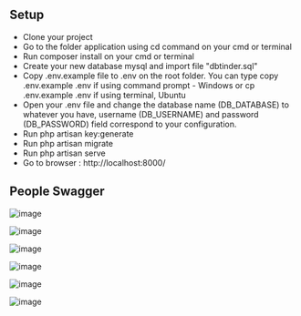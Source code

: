 ## Setup
- Clone your project
- Go to the folder application using cd command on your cmd or terminal
- Run composer install on your cmd or terminal
- Create your new database mysql and import file "dbtinder.sql"
- Copy .env.example file to .env on the root folder. You can type copy .env.example .env if using command prompt - Windows or cp .env.example .env if using terminal, Ubuntu
- Open your .env file and change the database name (DB_DATABASE) to whatever you have, username (DB_USERNAME) and password (DB_PASSWORD) field correspond to your configuration.
- Run php artisan key:generate
- Run php artisan migrate
- Run php artisan serve
- Go to browser : http://localhost:8000/



## People Swagger
![image](https://github.com/sahadroid/tinderapp_laravel/assets/27715383/cdb46f64-386e-4f89-90f5-9cb51890b471)

![image](https://github.com/sahadroid/tinderapp_laravel/assets/27715383/0b8c1955-50e3-43b7-a51a-bdcaac5a9c9a)

![image](https://github.com/sahadroid/tinderapp_laravel/assets/27715383/2034184b-6504-4bf4-91dd-3395154f43e8)

![image](https://github.com/sahadroid/tinderapp_laravel/assets/27715383/ea475274-cf63-47ed-80cc-3e749eab0148)

![image](https://github.com/sahadroid/tinderapp_laravel/assets/27715383/6a08bf05-101f-4d98-9d85-07d9e4102f27)

![image](https://github.com/sahadroid/tinderapp_laravel/assets/27715383/ac92b381-2d07-40e7-a83b-ff716d6055a1)
